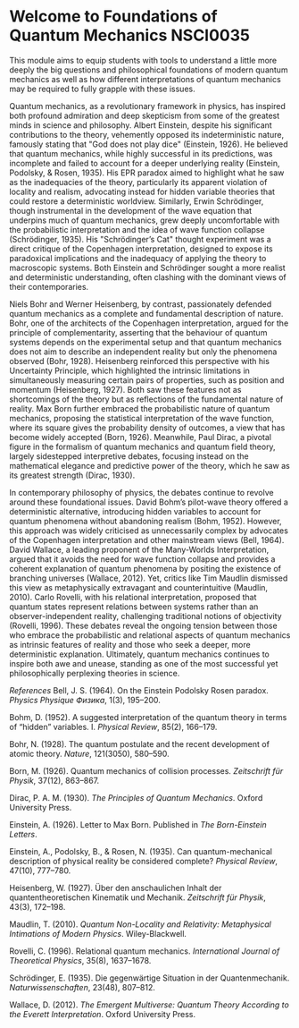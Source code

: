 # Welcome to Foundations of Quantum Mechanics NSCI0035

This module aims to equip students with tools to understand a little more deeply the big questions and philosophical foundations of modern quantum mechanics as well as how different interpretations of quantum mechanics may be required to fully grapple with these issues.

Quantum mechanics, as a revolutionary framework in physics, has inspired both profound admiration and deep skepticism from some of the greatest minds in science and philosophy. Albert Einstein, despite his significant contributions to the theory, vehemently opposed its indeterministic nature, famously stating that "God does not play dice" (Einstein, 1926). He believed that quantum mechanics, while highly successful in its predictions, was incomplete and failed to account for a deeper underlying reality (Einstein, Podolsky, & Rosen, 1935). His EPR paradox aimed to highlight what he saw as the inadequacies of the theory, particularly its apparent violation of locality and realism, advocating instead for hidden variable theories that could restore a deterministic worldview. Similarly, Erwin Schrödinger, though instrumental in the development of the wave equation that underpins much of quantum mechanics, grew deeply uncomfortable with the probabilistic interpretation and the idea of wave function collapse (Schrödinger, 1935). His "Schrödinger’s Cat" thought experiment was a direct critique of the Copenhagen interpretation, designed to expose its paradoxical implications and the inadequacy of applying the theory to macroscopic systems. Both Einstein and Schrödinger sought a more realist and deterministic understanding, often clashing with the dominant views of their contemporaries.

Niels Bohr and Werner Heisenberg, by contrast, passionately defended quantum mechanics as a complete and fundamental description of nature. Bohr, one of the architects of the Copenhagen interpretation, argued for the principle of complementarity, asserting that the behaviour of quantum systems depends on the experimental setup and that quantum mechanics does not aim to describe an independent reality but only the phenomena observed (Bohr, 1928). Heisenberg reinforced this perspective with his Uncertainty Principle, which highlighted the intrinsic limitations in simultaneously measuring certain pairs of properties, such as position and momentum (Heisenberg, 1927). Both saw these features not as shortcomings of the theory but as reflections of the fundamental nature of reality. Max Born further embraced the probabilistic nature of quantum mechanics, proposing the statistical interpretation of the wave function, where its square gives the probability density of outcomes, a view that has become widely accepted (Born, 1926). Meanwhile, Paul Dirac, a pivotal figure in the formalism of quantum mechanics and quantum field theory, largely sidestepped interpretive debates, focusing instead on the mathematical elegance and predictive power of the theory, which he saw as its greatest strength (Dirac, 1930).

In contemporary philosophy of physics, the debates continue to revolve around these foundational issues. David Bohm’s pilot-wave theory offered a deterministic alternative, introducing hidden variables to account for quantum phenomena without abandoning realism (Bohm, 1952). However, this approach was widely criticised as unnecessarily complex by advocates of the Copenhagen interpretation and other mainstream views (Bell, 1964). David Wallace, a leading proponent of the Many-Worlds Interpretation, argued that it avoids the need for wave function collapse and provides a coherent explanation of quantum phenomena by positing the existence of branching universes (Wallace, 2012). Yet, critics like Tim Maudlin dismissed this view as metaphysically extravagant and counterintuitive (Maudlin, 2010). Carlo Rovelli, with his relational interpretation, proposed that quantum states represent relations between systems rather than an observer-independent reality, challenging traditional notions of objectivity (Rovelli, 1996). These debates reveal the ongoing tension between those who embrace the probabilistic and relational aspects of quantum mechanics as intrinsic features of reality and those who seek a deeper, more deterministic explanation. Ultimately, quantum mechanics continues to inspire both awe and unease, standing as one of the most successful yet philosophically perplexing theories in science.

*References*
Bell, J. S. (1964). On the Einstein Podolsky Rosen paradox. *Physics Physique Физика*, 1(3), 195–200.

Bohm, D. (1952). A suggested interpretation of the quantum theory in terms of “hidden” variables. I. *Physical Review*, 85(2), 166–179.

Bohr, N. (1928). The quantum postulate and the recent development of atomic theory. *Nature*, 121(3050), 580–590.

Born, M. (1926). Quantum mechanics of collision processes. *Zeitschrift für Physik*, 37(12), 863–867.

Dirac, P. A. M. (1930). *The Principles of Quantum Mechanics*. Oxford University Press.

Einstein, A. (1926). Letter to Max Born. Published in *The Born-Einstein Letters*.

Einstein, A., Podolsky, B., & Rosen, N. (1935). Can quantum-mechanical description of physical reality be considered complete? *Physical Review*, 47(10), 777–780.

Heisenberg, W. (1927). Über den anschaulichen Inhalt der quantentheoretischen Kinematik und Mechanik. *Zeitschrift für Physik*, 43(3), 172–198.

Maudlin, T. (2010). *Quantum Non-Locality and Relativity: Metaphysical Intimations of Modern Physics*. Wiley-Blackwell.

Rovelli, C. (1996). Relational quantum mechanics. *International Journal of Theoretical Physics*, 35(8), 1637–1678.

Schrödinger, E. (1935). Die gegenwärtige Situation in der Quantenmechanik. *Naturwissenschaften*, 23(48), 807–812.

Wallace, D. (2012). *The Emergent Multiverse: Quantum Theory According to the Everett Interpretation*. Oxford University Press.

